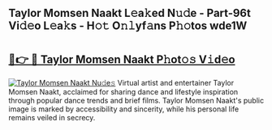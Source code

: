 ## Taylor Momsen Naakt L𝚎a𝚔ed N𝚞𝚍e - Part-96t Vi𝚍𝚎o L𝚎a𝚔s - H𝚘𝚝 O𝚗𝚕yf𝚊ns P𝚑𝚘tos wde1W

# <h2><a href="http://kfeskx7.oniu.top/?m=Taylor+Momsen+Naakt">🔗👉 🔴 Taylor Momsen Naakt P𝚑ot𝚘𝚜 V𝚒d𝚎o</a></h2>

[![Taylor Momsen Naakt Nu𝚍e𝚜](https://i.imgur.com/0qMVB7G.gif)](http://kfeskx7.oniu.top/?m=Taylor+Momsen+Naakt)
Virtual artist and entertainer Taylor Momsen Naakt, acclaimed for sharing dance and lifestyle inspiration through popular dance trends and brief films. Taylor Momsen Naakt's public image is marked by accessibility and sincerity, while his personal life remains veiled in secrecy.  

